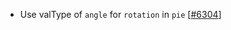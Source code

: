  - Use valType of `angle` for `rotation` in `pie` [[#6304](https://github.com/plotly/plotly.js/pull/6304)]
